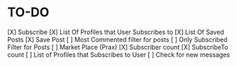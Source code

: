 # TO-DO

[X] Subscribe
[X] List Of Profiles that User Subscribes to
[X] List Of Saved Posts
[X] Save Post
[ ] Most Commented filter for posts
[ ] Only Subscribed Filter for Posts
[ ] Market Place (Prax)
[X] Subscriber count
[X] SubscribeTo count
[ ] List of Profiles that Subscribes to User
[ ] Check for new messages
